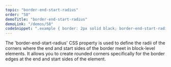 ```yaml
---
topic: "border-end-start-radius"
order: "58"
demoTitle: "border-end-start-radius"
demoLink: "/demos/58"
codeSnippet: ".example { border: 2px solid black; border-end-start-radius: 15px; }"
---
```


The 'border-end-start-radius' CSS property is used to define the radii of the corners where the end and start sides of the border meet in block-level elements. It allows you to create rounded corners specifically for the border edges at the end and start sides of the element.
<br />
